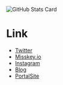 ![GitHub Stats Card](https://github-readme-stats.alicey.dev/api?username=Alicey0719&show_icons=true&count_private=true)
<!-- ![Most Used Languages](https://github-readme-stats.vercel.app/api/top-langs/?username=Alicey0719&layout=compact&langs_count=8) -->

# Link
* [Twitter](https://twitter.com/shigure_alicey)
* [Misskey.io](https://misskey.io/@alicey)
* [Instagram](https://www.instagram.com/yoshino_alicey_/)
* [Blog](https://blog.alicey.dev/)
* [PortalSite](https://alicey.dev/)

<!--
**Alicey0719/Alicey0719** is a ✨ _special_ ✨ repository because its `README.md` (this file) appears on your GitHub profile.

Here are some ideas to get you started:

- 🔭 I’m currently working on ...
- 🌱 I’m currently learning ...
- 👯 I’m looking to collaborate on ...
- 🤔 I’m looking for help with ...
- 💬 Ask me about ...
- 📫 How to reach me: ...
- 😄 Pronouns: ...
- ⚡ Fun fact: ...
-->
